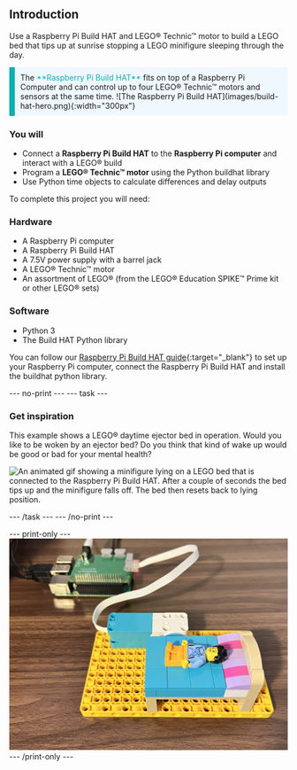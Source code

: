 ## Introduction

Use a Raspberry Pi Build HAT and LEGO® Technic™ motor to build a LEGO bed that tips up at sunrise stopping a LEGO minifigure sleeping through the day. 

<p style="border-left: solid; border-width:10px; border-color: #0faeb0; background-color: aliceblue; padding: 10px;">
The <span style="color: #0faeb0">**Raspberry Pi Build HAT**</span> fits on top of a Raspberry Pi Computer and can control up to four LEGO® Technic™ motors and sensors at the same time.
![The Raspberry Pi Build HAT](images/build-hat-hero.png){:width="300px"}
</p>

### You will
+ Connect a **Raspberry Pi Build HAT** to the **Raspberry Pi computer** and interact with a LEGO® build
+ Program a **LEGO® Technic™ motor** using the Python buildhat library
+ Use Python time objects to calculate differences and delay outputs

To complete this project you will need:

### Hardware
+ A Raspberry Pi computer 
+ A Raspberry Pi Build HAT
+ A 7.5V power supply with a barrel jack
+ A LEGO® Technic™ motor
+ An assortment of LEGO® (from the LEGO® Education SPIKE™ Prime kit or other LEGO® sets)

### Software
+ Python 3
+ The Build HAT Python library

You can follow our [Raspberry Pi Build HAT guide](https://projects.raspberrypi.org/en/projects/build-hat-guide){:target="_blank"} to set up your Raspberry Pi computer, connect the Raspberry Pi Build HAT and install the buildhat python library.

--- no-print ---
--- task ---
### Get inspiration
<div style="display: flex; flex-wrap: wrap">
<div style="flex-basis: 175px; flex-grow: 1">  
This example shows a LEGO® daytime ejector bed in operation. Would you like to be woken by an ejector bed? Do you think that kind of wake up would be good or bad for your mental health?
</div>

![An animated gif showing a minifigure lying on a LEGO bed that is connected to the Raspberry Pi Build HAT. After a couple of seconds the bed tips up and the minifigure falls off. The bed then resets back to lying position. ](images/mixed-lego-tip.gif)

</div>
--- /task ---
--- /no-print ---

--- print-only ---
![A LEGO bed with a motor attached to the Raspberry Pi Build HAT.](images/mixed-lego-tip.png)
--- /print-only ---